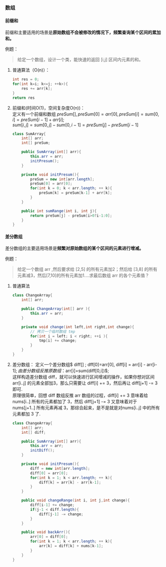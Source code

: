 ### 数组

#### 前缀和
前缀和主要适⽤的场景是**原始数组不会被修改的情况下，频繁查询某个区间的累加和。**

例题：
> 给定一个数组，设计一个类，能快速的返回 [i,j] 区间内元素的和。

1. 普通算法（O(n)）：
    ```java
    int res = 0;
    for(int k=i; k<=j; ++k>){
        res += arr[k];
    }
    return res
    ```

2. 前缀和(时间O(1)，空间复杂度O(n))：  
   定义有一个前缀和数组 $preSum[], preSum[0]=arr[0], preSum[i] = sum[0,i] = preSum[i-1] + arr[i]$;  
   $sum[i,j] = sum[0,j] - sum[0,i-1] = preSum[j] - preSum[i-1]$
   ```java
   class SumArray{
       int[] arr;
       int[] preSum;

       public SumArray(int[] arr){
           this.arr = arr;
           initPresum();
       }

       private void initPresum(){
           preSum = new int[arr.length];
           preSum[0] = arr[0];
           for(int k = 0; k < arr.length; ++ k){
               preSum[k] = preSum[k-1] + arr[k];
           }
       }

       public int sumRange(int i, int j){
           return preSum[j] - preSum[i>0?i-1:0];
       }
   }
   ```

#### 差分数组
差分数组的主要适⽤场景是**频繁对原始数组的某个区间的元素进⾏增减。**

例题：
> 给定一个数组 arr ,然后要求给 [2,5] 的所有元素加2；然后给 [3,8] 的所有元素减3，然后[7,10]的所有元素加1....求最后数组 arr 的各个元素值？

1. 普通算法
   ```java
   class ChangeArray{
       int[] arr;

       public ChangeArray(int[] arr ){
           this.arr = arr;
       }

       private void change(int left,int right,int change){
		   // 拷贝一个临时数组 tmp
           for(int i = left; i < right; ++i ){
               tmp[i] += change;
           }
       }
   }
   ```

2. 差分数组：
   定义一个差分数组$ diff[] ; dff[0]=arr[0], diff[i] = arr[i] - arr[i-1]$;   
   由差分数组反推原数组：$arr[i]=sum(diff[0,i])$;  
   这样构造差分数组 diff，就可以快速进⾏区间增减的操作，如果你想对区间 arr[i..j] 的元素全部加3，那么只需要让 diff[i] += 3，然后再让 diff[j+1] -= 3 即可.  
   原理很简单，回想 diff 数组反推 arr 数组的过程，diff[i] += 3 意味着给 nums[i..] 所有的元素都加了 3，然后 diff[j+1] -= 3 ⼜意味着对于 nums[j+1..] 所有元素再减 3，那综合起来，是不是就是对nums[i..j] 中的所有元素都加 3 了.
   
   ```java
   class ChangeArray{
       int[] arr;
       int[] diff;

       public SumArray(int[] arr){
           this.arr = arr;
           initDiff();
       }

       private void initPresum(){
           diff = new int[arr.length];
           diff[0] = arr[0];
           for(int k = 1; k < arr.length; ++ k){
               diff[k] = arr[k] - arr[k-1];
           }
       }

       public void changeRange(int i, int j,int change){
           diff[i-1] += change;
           if(j-1 < diff.length){
               diff[j-1] -= change;
           }
       }

       public void backArr(){
           arr[0] = diff[0];
           for(int k = 1; k < arr.length; ++ k){
               arr[k] = diff[k] + nums[k-1];
           }
       }
   }
   ```